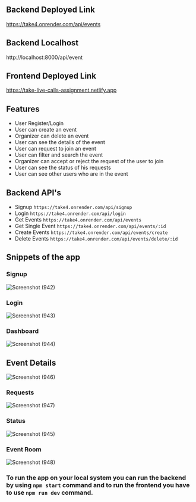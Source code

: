 ## Backend Deployed Link
https://take4.onrender.com/api/events

## Backend Localhost
http://localhost:8000/api/event

## Frontend Deployed Link
https://take-live-calls-assignment.netlify.app

## Features
- User Register/Login
- User can create an event
- Organizer can delete an event
- User can see the details of the event
- User can request to join an event
- User can filter and search the event
- Organizer can accept or reject the request of the user to join
- User can see the status of his requests
- User can see other users who are in the event

## Backend API's
- Signup `https://take4.onrender.com/api/signup`
- Login `https://take4.onrender.com/api/login`
- Get Events `https://take4.onrender.com/api/events`
- Get Single Event `https://take4.onrender.com/api/events/:id`
- Create Events `https://take4.onrender.com/api/events/create`
- Delete Events `https://take4.onrender.com/api/events/delete/:id` 

## Snippets of the app

### Signup
![Screenshot (942)](https://user-images.githubusercontent.com/69896733/232291513-a974c405-fe84-4cef-ac7e-e253b6aeed49.png)

### Login
![Screenshot (943)](https://user-images.githubusercontent.com/69896733/232291528-58541dcd-1983-495c-95da-2f973620b6d5.png)

### Dashboard
![Screenshot (944)](https://user-images.githubusercontent.com/69896733/232291532-d7a144fa-16ac-4172-820b-ee8cd684ee79.png)

## Event Details
![Screenshot (946)](https://user-images.githubusercontent.com/69896733/232291541-8327d253-acb3-4c0a-8372-aa19445ee765.png)

### Requests
![Screenshot (947)](https://user-images.githubusercontent.com/69896733/232291551-65724bd9-c9aa-4f57-9b07-88651ca058b4.png)

### Status
![Screenshot (945)](https://user-images.githubusercontent.com/69896733/232291555-c59a9177-9cd6-40eb-8be8-2357601c8e8c.png)

### Event Room
![Screenshot (948)](https://user-images.githubusercontent.com/69896733/232291564-2811db01-7cc8-498a-9b18-0f90d4c6ffeb.png)

### To run the app on your local system you can run the backend by using `npm start` command and to run the frontend you have to use `npm run dev` command. 
